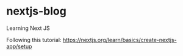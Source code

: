 # nextjs-blog
Learning Next JS

Following this tutorial: 
https://nextjs.org/learn/basics/create-nextjs-app/setup
